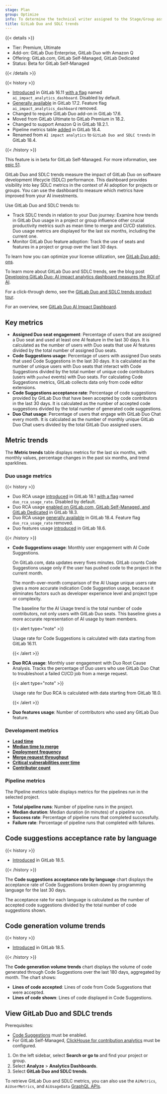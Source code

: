 ```yaml
---
stage: Plan
group: Optimize
info: To determine the technical writer assigned to the Stage/Group associated with this page, see https://handbook.gitlab.com/handbook/product/ux/technical-writing/#assignments
title: GitLab Duo and SDLC trends
---
```


{{< details >}}

- Tier: Premium, Ultimate
- Add-on: GitLab Duo Enterprise, GitLab Duo with Amazon Q
- Offering: GitLab.com, GitLab Self-Managed, GitLab Dedicated
- Status: Beta for GitLab Self-Managed

{{< /details >}}

{{< history >}}

- [Introduced](https://gitlab.com/gitlab-org/gitlab/-/issues/443696) in GitLab 16.11 [with a flag](../../administration/feature_flags/_index.md) named `ai_impact_analytics_dashboard`. Disabled by default.
- [Generally available](https://gitlab.com/gitlab-org/gitlab/-/issues/451873) in GitLab 17.2. Feature flag `ai_impact_analytics_dashboard` removed.
- Changed to require GitLab Duo add-on in GitLab 17.6.
- Moved from GitLab Ultimate to GitLab Premium in 18.2.
- Changed to support Amazon Q in GitLab 18.2.1.
- Pipeline metrics table [added](https://gitlab.com/gitlab-org/gitlab/-/issues/550356) in GitLab 18.4.
- Renamed from `AI impact analytics` to `GitLab Duo and SDLC trends` in GitLab 18.4.

{{< /history >}}

This feature is in beta for GitLab Self-Managed.
For more information, see [epic 51](https://gitlab.com/groups/gitlab-org/architecture/gitlab-data-analytics/-/epics/51).

GitLab Duo and SDLC trends measure the impact of GitLab Duo on software development lifecycle (SDLC) performance.
This dashboard provides visibility into key SDLC metrics in the context of AI adoption for projects or groups.
You can use the dashboard to measure which metrics have improved from your AI investments.

Use GitLab Duo and SDLC trends to:

- Track SDLC trends in relation to your Duo journey: Examine how trends in GitLab Duo usage in a project or group influence other crucial productivity metrics such as mean time to merge and CI/CD statistics. Duo usage metrics are displayed for the last six months, including the current one.
- Monitor GitLab Duo feature adoption: Track the use of seats and features in a project or group over the last 30 days.

To learn how you can optimize your license utilization,
see [GitLab Duo add-ons](../../subscriptions/subscription-add-ons.md).

To learn more about GitLab Duo and SDLC trends, see the blog post
[Developing GitLab Duo: AI impact analytics dashboard measures the ROI of AI](https://about.gitlab.com/blog/2024/05/15/developing-gitlab-duo-ai-impact-analytics-dashboard-measures-the-roi-of-ai/).

For a click-through demo, see the [GitLab Duo and SDLC trends product tour](https://gitlab.navattic.com/ai-impact).

<i class="fa-youtube-play" aria-hidden="true"></i>
For an overview, see [GitLab Duo AI Impact Dashboard](https://youtu.be/FxSWX64aUOE?si=7Yfc6xHm63c3BRwn).
<!-- Video published on 2025-03-06 -->

## Key metrics

- **Assigned Duo seat engagement**: Percentage of users that are assigned a Duo seat and used at least one AI feature in the last 30 days.
It is calculated as the number of users with Duo seats that use AI features divided by the total number of assigned Duo seats.
- **Code Suggestions usage**: Percentage of users with assigned Duo seats that used Code Suggestions in the last 30 days.
It is calculated as the number of unique users with Duo seats that interact with Code Suggestions divided by the total number of unique code contributors (users with `pushed` events) with Duo seats.
For calculating Code Suggestions metrics, GitLab collects data only from code editor extensions.
- **Code Suggestions acceptance rate**: Percentage of code suggestions provided by GitLab Duo that have been accepted by code contributors in the last 30 days.
It is calculated as the number of accepted code suggestions divided by the total number of generated code suggestions.
- **Duo Chat usage**: Percentage of users that engage with GitLab Duo Chat every month.
It is calculated as the number of monthly unique GitLab Duo Chat users divided by the total GitLab Duo assigned users.

## Metric trends

The **Metric trends** table displays metrics for the last six months, with monthly values, percentage changes in the past six months, and trend sparklines.

### Duo usage metrics

{{< history >}}

- Duo RCA usage [introduced](https://gitlab.com/gitlab-org/gitlab/-/issues/513252) in GitLab 18.1 [with a flag](../../administration/feature_flags/_index.md) named `duo_rca_usage_rate`. Disabled by default.
- Duo RCA usage [enabled on GitLab.com, GitLab Self-Managed, and GitLab Dedicated](https://gitlab.com/gitlab-org/gitlab/-/issues/543987) in GitLab 18.3.
- Duo RCA usage [generally available](https://gitlab.com/gitlab-org/gitlab/-/issues/556726) in GitLab 18.4. Feature flag `duo_rca_usage_rate` removed.
- Duo features usage [introduced](https://gitlab.com/gitlab-org/gitlab/-/merge_requests/207562) in GitLab 18.6.

{{< /history >}}

- **Code Suggestions usage**: Monthly user engagement with AI Code Suggestions.

  On GitLab.com, data updates every fives minutes.
  GitLab counts Code Suggestions usage only if the user has pushed code to the project in the current month.

  The month-over-month comparison of the AI Usage unique users rate gives a more accurate indication Code Suggestion usage,
  because it eliminates factors such as developer experience level and project type or complexity.

  The baseline for the AI Usage trend is the total number of code contributors, not only users with GitLab Duo seats.
  This baseline gives a more accurate representation of AI usage by team members.

  {{< alert type="note" >}}

  Usage rate for Code Suggestions is calculated with data starting from GitLab 16.11.

  {{< /alert >}}

- **Duo RCA usage**: Monthly user engagement with Duo Root Cause Analysis.
  Tracks the percentage of Duo users who use GitLab Duo Chat to troubleshoot a failed CI/CD job from a merge request.

  {{< alert type="note" >}}

  Usage rate for Duo RCA is calculated with data starting from GitLab 18.0.

  {{< /alert >}}

- **Duo features usage**: Number of contributors who used any GitLab Duo feature.

### Development metrics

- [**Lead time**](../group/value_stream_analytics/_index.md#lifecycle-metrics)
- [**Median time to merge**](merge_request_analytics.md)
- [**Deployment frequency**](dora_metrics.md#deployment-frequency)
- [**Merge request throughput**](merge_request_analytics.md#view-the-number-of-merge-requests-in-a-date-range)
- [**Critical vulnerabilities over time**](../application_security/vulnerability_report/_index.md)
- [**Contributor count**](../profile/contributions_calendar.md#user-contribution-events)

### Pipeline metrics

The Pipeline metrics table displays metrics for the pipelines run in the selected project.

- **Total pipeline runs**: Number of pipeline runs in the project.
- **Median duration**: Median duration (in minutes) of a pipeline run.
- **Success rate**: Percentage of pipeline runs that completed successfully.
- **Failure rate**: Percentage of pipeline runs that completed with failures.

## Code suggestions acceptance rate by language

{{< history >}}

- [Introduced](https://gitlab.com/gitlab-org/gitlab/-/issues/454809) in GitLab 18.5.

{{< /history >}}

The **Code suggestions acceptance rate by language** chart displays the acceptance rate of Code Suggestions broken down by programming language for the last 30 days.

The acceptance rate for each language is calculated as the number of accepted code suggestions divided by the total number of code suggestions shown.

## Code generation volume trends

{{< history >}}

- [Introduced](https://gitlab.com/gitlab-org/gitlab/-/issues/573972) in GitLab 18.5.

{{< /history >}}

The **Code generation volume trends** chart displays the volume of code generated through Code Suggestions over the last 180 days, aggregated by month. The chart shows:

- **Lines of code accepted**: Lines of code from Code Suggestions that were accepted.
- **Lines of code shown**: Lines of code displayed in Code Suggestions.

## View GitLab Duo and SDLC trends

Prerequisites:

- [Code Suggestions](../project/repository/code_suggestions/_index.md) must be enabled.
- For GitLab Self-Managed, [ClickHouse for contribution analytics](../group/contribution_analytics/_index.md#contribution-analytics-with-clickhouse) must be configured.

1. On the left sidebar, select **Search or go to** and find your project or group.
1. Select **Analyze** > **Analytics Dashboards**.
1. Select **GitLab Duo and SDLC trends**.

To retrieve GitLab Duo and SDLC metrics, you can also use the `AiMetrics`, `AiUserMetrics`, and `AiUsageData` [GraphQL APIs](../../api/graphql/duo_and_sdlc_trends.md).
